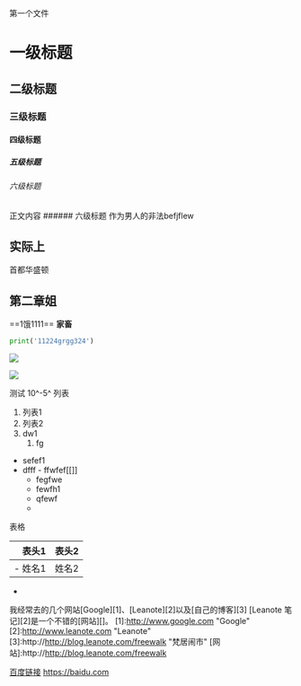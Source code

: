 第一个文件
# 一级标题
## 二级标题
### 三级标题
#### 四级标题
##### 五级标题
###### 六级标题
正文内容
        ###### 六级标题
作为男人的非法befjflew
## 实际上
首都华盛顿
## 第二章姐
==1饿1111==
**家畜**
```python
print('11224grgg324')
```

![](2022-10-21-13-11-47.png)

![](2022-10-21-13-12-26.png)



测试
10^-5^
列表
1. 列表1
2. 列表2
3. dw1
   1. fg


- sefef1
- dfff
        - ffwfef[[]]
  - fegfwe
  - fewfh1
  - qfewf
  - 


表格

表头1 | 表头2
---: | ---
- 姓名1 | 姓名2
- 

我经常去的几个网站[Google][1]、[Leanote][2]以及[自己的博客][3]
[Leanote 笔记][2]是一个不错的[网站][]。
[1]:http://www.google.com "Google"
[2]:http://www.leanote.com "Leanote"
[3]:http://http://blog.leanote.com/freewalk "梵居闹市"
[网站]:http://http://blog.leanote.com/freewalk

[百度链接](https://baidu.com "baidu")
<https://baidu.com>